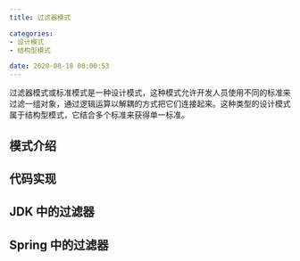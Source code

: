 ```yaml
---
title: 过滤器模式

categories:
- 设计模式
- 结构型模式

date: 2020-08-18 00:00:53
---
```

过滤器模式或标准模式是一种设计模式，这种模式允许开发人员使用不同的标准来过滤一组对象，通过逻辑运算以解耦的方式把它们连接起来。这种类型的设计模式属于结构型模式，它结合多个标准来获得单一标准。

## 模式介绍

## 代码实现

## JDK 中的过滤器

## Spring 中的过滤器